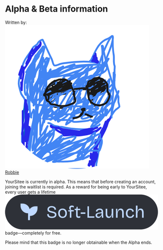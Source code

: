 # Alpha & Beta information

Written by: <img src="../.gitbook/assets/contributors/robskan (2).png" alt="" data-size="line"> [Robbie](../about/contributors.md#robskan-project-lead)

YourSitee is currently in alpha. This means that before creating an account, joining the waitlist is required. As a reward for being early to YourSitee, every user gets a lifetime [<img src="../.gitbook/assets/Soft-Launch Card (1).png" alt="" data-size="line">](profile-badges-101/soft-launch.md) badge—completely for free.

Please mind that this badge is no longer obtainable when the Alpha ends.
